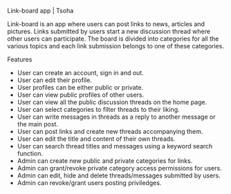 Link-board app | Tsoha

Link-board is an app where users can post links to news, articles and pictures. Links 
submitted by users start a new discussion thread where other users can participate. The board 
is divided into categories for all the various topics and each link submission belongs to one
of these categories.


Features

* User can create an account, sign in and out.
* User can edit their profile.
* User profiles can be either public or private.
* User can view public profiles of other users.
* User can view all the public discussion threads on the home page.
* User can select categories to filter threads to their liking.
* User can write messages in threads as a reply to another message or the main post.
* User can post links and create new threads accompanying them.
* User can edit the title and content of their own threads.
* User can search thread titles and messages using a keyword search function.
* Admin can create new public and private categories for links.
* Admin can grant/revoke private category access permissions for users.
* Admin can edit, hide and delete threads/messages submitted by users.
* Admin can revoke/grant users posting priviledges.
